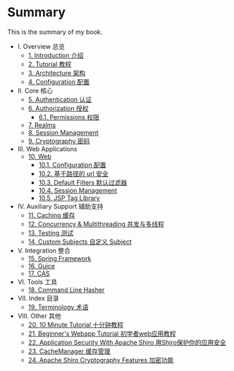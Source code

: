 # Summary

This is the summary of my book.

* I. Overview 总览
	* [1. Introduction 介绍](I.Overview/1-Introduction.md) 
	* [2. Tutorial 教程](I.Overview/2-Tutorial.md) 
	* [3. Architecture 架构](I.Overview/3-Architecture.md) 
	* [4. Configuration 配置](I.Overview/4-Configuration.md) 
* II. Core 核心
	* [5. Authentication 认证](II.Core/5-Authentication.md) 
	* [6. Authorization 授权](II.Core/6-Authorization.md) 
	 	* [6.1. Permissions 权限](II.Core/6.1-Permissions.md) 
	* [7. Realms](II.Core/7-Realms.md) 
	* [8. Session Management](II.Core/8-Session-Management.md) 
	* [9. Cryptography 密码](II.Core/9-Cryptography.md) 
* III. Web Applications
	* [10. Web](III.Web-Applications/10-Web.md) 
	   * [10.1. Configuration 配置](III.Web-Applications/10.1-Configuration.md) 
	   * [10.2. 基于路径的 url 安全](III.Web-Applications/10.2-urls-Path-based-security.md) 
	   * [10.3. Default Filters 默认过滤器](III.Web-Applications/10.3-Default-Filters.md) 
	   * [10.4. Session Management](III.Web-Applications/10.4-Session-Management.md) 
	   * [10.5. JSP Tag Library](III.Web-Applications/10.5-JSP-Tag-Library.md) 
* IV. Auxiliary Support 辅助支持
	* [11. Caching 缓存](IV.Auxiliary-Support/11-Caching.md) 
	* [12. Concurrency & Multithreading 并发与多线程](IV.Auxiliary-Support/12-Concurrency-Multithreading.md) 
	* [13. Testing 测试](IV.Auxiliary-Support/13-Testing.md) 
	* [14. Custom Subjects 自定义 Subject](IV.Auxiliary-Support/14-Custom-Subjects.md) 
* V. Integration 整合
	* [15. Spring Framework](V.Integration/15-Spring-Framework.md)
	* [16. Guice](V.Integration/16-Guice.md)
	* [17. CAS](V.Integration/17-CAS.md) 
* VI. Tools 工具
	* [18. Command Line Hasher](VI.Tools/18-Command-Line-Hasher.md) 
* VII. Index 目录
	* [19. Terminology 术语](VII.Index/19-Terminology.md) 
* VIII. Other 其他
	* [20. 10 Minute Tutorial 十分钟教程](VIII.Other/20.ten-Minute-Tutorial.md) 
	* [21. Beginner's Webapp Tutorial 初学者web应用教程](VIII.Other/21-Beginner-Webapp-Tutorial.md) 
	* [22. Application Security With Apache Shiro 用Shiro保护你的应用安全 ](VIII.Other/22-Application-Security-With-Apache-Shiro.md) 
	* [23. CacheManager 缓存管理](VIII.Other/23-CacheManager.md)
	* [24. Apache Shiro Cryptography Features 加密功能](VIII.Other/24-Apache-Shiro-Cryptography-Features.md)